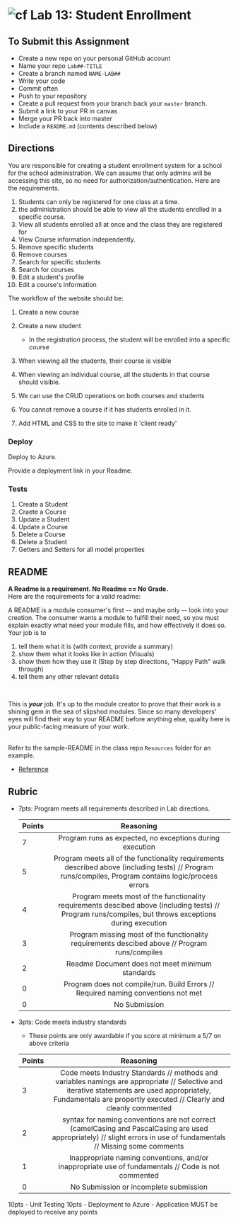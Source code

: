 ![cf](http://i.imgur.com/7v5ASc8.png) Lab 13: Student Enrollment
=====================================

## To Submit this Assignment
- Create a new repo on your personal GitHub account
- Name your repo `Lab##-TITLE`
- Create a branch named `NAME-LAB##`
- Write your code
- Commit often
- Push to your repository
- Create a pull request from your branch back your `master` branch.
- Submit a link to your PR in canvas
- Merge your PR back into master
- Include a `README.md` (contents described below)

## Directions

You are responsible for creating a student enrollment system for a school for the school administration. We can assume that 
only admins will be accessing this site, so no need for authorization/authentication. Here are the requirements.

1. Students can only be registered for one class at a time. 
1. the administration should be able to view all the students enrolled in a specific course. 
1. View all students enrolled all at once and the class they are registered for
1. View Course information independently. 
1. Remove specific students
1. Remove courses
1. Search for specific students
1. Search for courses
1. Edit a student's profile
1. Edit a course's information

The workflow of the website should be:
1. Create a new course
1. Create a new student
	- In the registration process, the student will be enrolled into a specific course 
1. When viewing all the students, their course is visible
1. When viewing an individual course, all the students in that course should visible.
1. We can use the CRUD operations on both courses and students
1. You cannot remove a course if it has students enrolled in it. 

1. Add HTML and CSS to the site to make it 'client ready'

### Deploy
Deploy to Azure.

Provide a deployment link in your Readme.

### Tests
1. Create a Student
2. Craete a Course
3. Update a Student
4. Update a Course
5. Delete a Course
6. Delete a Student
7. Getters and Setters for all model properties

## README

**A Readme is a requirement. No Readme == No Grade.** <br /> 
Here are the requirements for a valid readme: <br />


A README is a module consumer's first -- and maybe only -- look into your creation. The consumer wants a module to fulfill their need, so you must explain exactly what need your module fills, and how effectively it does so.
<br />
Your job is to

1. tell them what it is (with context, provide a summary)
2. show them what it looks like in action (Visuals)
3. show them how they use it (Step by step directions, "Happy Path" walk through)
4. tell them any other relevant details
<br />

This is ***your*** job. It's up to the module creator to prove that their work is a shining gem in the sea of slipshod modules. Since so many developers' eyes will find their way to your README before anything else, quality here is your public-facing measure of your work.

<br /> Refer to the sample-README in the class repo `Resources` folder for an example. 
- [Reference](https://github.com/noffle/art-of-readme)

## Rubric
- 7pts: Program meets all requirements described in Lab directions.

	Points  | Reasoning | 
	 ------------ | :-----------: | 
	7       | Program runs as expected, no exceptions during execution |
	5       | Program meets all of the  functionality requirements described above (including tests) // Program runs/compiles, Program contains logic/process errors|
	4       | Program meets most of the functionality requirements descibed above (including tests)  // Program runs/compiles, but throws exceptions during execution |
	3       | Program missing most of the functionality requirements descibed above // Program runs/compiles |
	2       | Readme Document does not meet minimum standards |
	0       | Program does not compile/run. Build Errors // Required naming conventions not met |
	0       | No Submission |

- 3pts: Code meets industry standards
	- These points are only awardable if you score at minimum a 5/7 on above criteria

	Points  | Reasoning | 
	 ------------ | :-----------: | 
	3       | Code meets Industry Standards // methods and variables namings are appropriate // Selective and iterative statements are used appropriately, Fundamentals are propertly executed // Clearly and cleanly commented |
	2       | syntax for naming conventions are not correct (camelCasing and PascalCasing are used appropriately) // slight errors in use of fundamentals // Missing some comments |
	1       | Inappropriate naming conventions, and/or inappropriate use of fundamentals // Code is not commented  |
	0       | No Submission or incomplete submission |


10pts - Unit Testing
10pts - Deployment to Azure - Application MUST be deployed to receive any points
